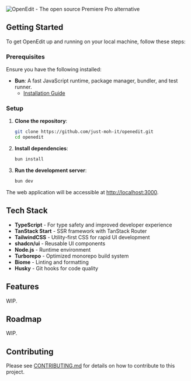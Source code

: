 ![OpenEdit - The open source Premiere Pro alternative](https://github.com/user-attachments/assets/e6416610-a4f7-4722-9e36-27fe24be963c)

## Getting Started

To get OpenEdit up and running on your local machine, follow these steps:


### Prerequisites

Ensure you have the following installed:

- **Bun**: A fast JavaScript runtime, package manager, bundler, and test runner.
  - [Installation Guide](https://bun.sh/docs/installation)

### Setup

1. **Clone the repository**:
   ```bash
   git clone https://github.com/just-moh-it/openedit.git
   cd openedit
   ```

2. **Install dependencies**:
   ```bash
   bun install
   ```

3. **Run the development server**:
   ```bash
   bun dev
   ```

The web application will be accessible at [http://localhost:3000](http://localhost:3000).

## Tech Stack

- **TypeScript** - For type safety and improved developer experience
- **TanStack Start** - SSR framework with TanStack Router
- **TailwindCSS** - Utility-first CSS for rapid UI development
- **shadcn/ui** - Reusable UI components
- **Node.js** - Runtime environment
- **Turborepo** - Optimized monorepo build system
- **Biome** - Linting and formatting
- **Husky** - Git hooks for code quality

## Features

WIP.

## Roadmap

WIP.

## Contributing

Please see [CONTRIBUTING.md](./CONTRIBUTING.md) for details on how to contribute to this project.

